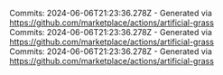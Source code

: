 Commits: 2024-06-06T21:23:36.278Z - Generated via https://github.com/marketplace/actions/artificial-grass
<br>
Commits: 2024-06-06T21:23:36.278Z - Generated via https://github.com/marketplace/actions/artificial-grass
<br>
Commits: 2024-06-06T21:23:36.278Z - Generated via https://github.com/marketplace/actions/artificial-grass
<br>
